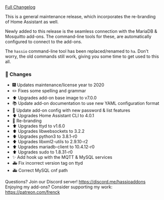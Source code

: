 [Full Changelog][changelog]

This is a general maintenance release, which incorporates the re-branding of Home Assistant as well.

Newly added to this release is the seamless connection with the MariaDB & Mosquitto add-ons. The command-line tools for these, are automatically configured to connect to the add-ons.

The `hassio` command-line tool has been replaced/renamed to `ha`. Don't worry, the old commands still work, giving you some time to get used to this all.

### 🔨 Changes

- :fireworks: Updates maintenance/license year to 2020
- :pencil2: Fixes some spelling and grammar
- :arrow_up: Upgrades add-on base image to v7.0.0
- :books: Update add-on documentation to use new YAML configuration format
- :hammer: Update add-on config with new password & list features
- :arrow_up: Upgrades Home Assistant CLI to 4.0.1
- :hammer: Re-branding
- :arrow_up: Upgrades ttyd to v1.6.0
- :arrow_up: Upgrades libwebsockets to 3.2.2
- :arrow_up: Upgrades python3 to 3.8.1-r0
- :arrow_up: Upgrades libxml2-utils to 2.9.10-r2
- :arrow_up: Upgrades mariadb-client to 10.4.12-r0
- :arrow_up: Upgrades sudo to 1.8.31-r0
- :sparkles: Add hook up with the MQTT &  MySQL services
- :ambulance: Fix incorrect version tag on ttyd
- :ambulance: Correct MySQL cnf path

[changelog]: https://github.com/hassio-addons/addon-ssh/compare/v7.0.1...v7.1.0

Questions? Join our Discord server! https://discord.me/hassioaddons
Enjoying my add-ons? Consider supporting my work: https://patreon.com/frenck